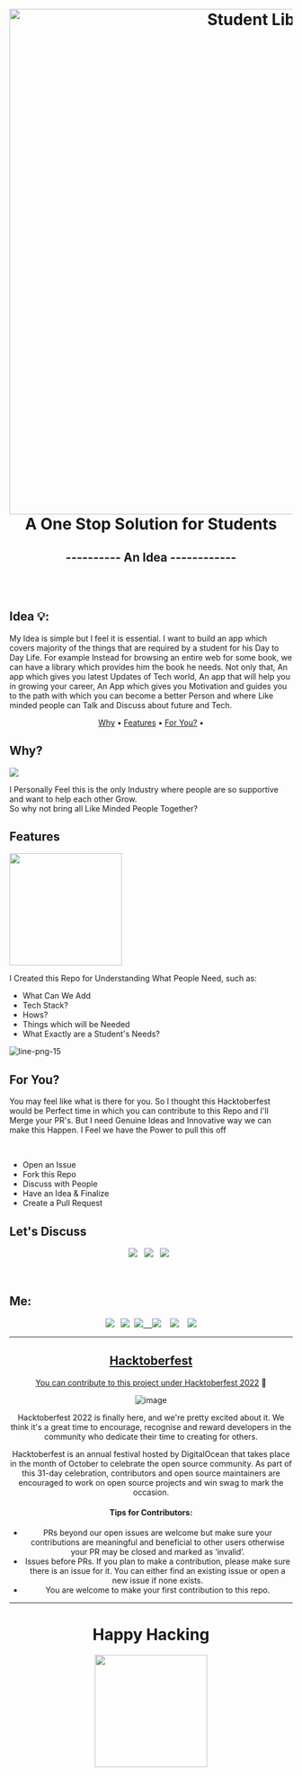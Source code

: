 <h1 align="center">
  <br>
  <a href="https://user-images.githubusercontent.com/64891042/193544369-7e54c20d-7139-44b2-9111-e528f0043071.png"><img src="https://user-images.githubusercontent.com/64891042/193544369-7e54c20d-7139-44b2-9111-e528f0043071.png" alt="Student Library" width="900"></a>
  <br>
  A One Stop Solution for Students<br>
 <h2 align="center"> ---------- An Idea ------------</h2>
</h1>
<br>
<br>

<h2 align="left">Idea 💡: </h2>
<p align="left">My Idea is simple but I feel it is essential. I want to build an app which covers majority of the things that are required by a student for his Day to Day Life.
For example Instead for browsing an entire web for some book, we can have a library which provides him the book he needs. Not only that, An app which gives you latest Updates of Tech world,
An app that will help you in growing your career, An App which gives you Motivation and guides you to the path with which you can become a better Person and where Like minded people can Talk and Discuss about future and Tech.<p>
</h3>


<p align="center">
  <a href="#why">Why</a> •
  <a href="#features">Features</a> •
  <a href="#for-you">For You?</a> •
 
</p>


## Why?
<a href="https://media.tenor.com/GtRsVehiXxAAAAAC/why-not-sure-why-not.gif"><img src="https://media.tenor.com/GtRsVehiXxAAAAAC/why-not-sure-why-not.gif"></a>
 
I Personally Feel this is the only Industry where people are so supportive and want to help each other Grow.
     <br>So why not bring all Like Minded People Together?

## Features
<a allign="right" href="https://media1.giphy.com/media/lXu72d4iKwqek/giphy.gif"><img src="https://media1.giphy.com/media/lXu72d4iKwqek/giphy.gif" alt=" " width="200"></a>

 I Created this Repo for Understanding What People Need, such as:
 
- What Can We Add
- Tech Stack?
- Hows?
- Things which will be Needed
- What Exactly are a Student's Needs?


![line-png-15](https://user-images.githubusercontent.com/64891042/193567794-f5a0e6d0-0f5c-442c-bad2-6b5d3e0d4b68.png)

## For You?

<p> You may feel like what is there for you. So I thought this Hacktoberfest would be Perfect time in which you can contribute to this Repo and I'll Merge your PR's.
 But I need Genuine Ideas and Innovative way we can make this Happen.
 I Feel we have the Power to pull this off<p>
<br>	 
	 
- Open an Issue
- Fork this Repo
- Discuss with People 
- Have an Idea & Finalize
- Create a Pull Request	 
	 
	 
## Let's Discuss
	 
<div align="center"><a href="https://discord.gg/mMqXKSVsAK">
	<img src="https://img.shields.io/badge/Discord-7289da?style=for-the-badge&logo=discord&logoColor=white"></a>  
	&nbsp; <a href="https://t.me/+T9W76rdIvQ8zYzFl">
	<img src="https://img.shields.io/badge/Telegram-2CA5E0?style=for-the-badge&logo=telegram&logoColor=white"></a> &nbsp; 
	<a href="mailto:rahuldeepak2002@gmail.com"><img src="https://img.shields.io/badge/Gmail-D14836?style=for-the-badge&logo=gmail&logoColor=white"></a> &nbsp;  
	

</div>
<br><br>


## Me:  
<div align="center">
<a href="https://discord.gg/mMqXKSVsAK"><img src="https://img.shields.io/badge/Discord-7289da?style=for-the-badge&logo=discord&logoColor=white"></a>  
	&nbsp; <a href="mailto:rahuldeepak2002@gmail.com"><img src="https://img.shields.io/badge/Gmail-D14836?style=for-the-badge&logo=gmail&logoColor=white"></a>
	&nbsp;<a href="https://twitter.com/thegood__guy"><img src="https://img.shields.io/badge/Twitter-1DA1F2?style=for-the-badge&logo=twitter&logoColor=white">
   &nbsp;&nbsp;  <a href="https://github.com/rahul-n18"><img src="https://img.shields.io/badge/GitHub-100000?style=for-the-badge&logo=github&logoColor=white"></a>  &nbsp;&nbsp; <a href="https://www.instagram.com/rahulalldaynew/"><img src="https://img.shields.io/badge/Instagram-E4405F?style=for-the-badge&logo=instagram&logoColor=white"></a> &nbsp;&nbsp;  <a href="www.linkedin.com/in/rahul-naveen"><img src="https://img.shields.io/badge/LinkedIn-blue?style=for-the-badge&logo=linkedin&logoColor=white">

---
## Hacktoberfest

You can contribute to this project under [Hacktoberfest 2022](https://hacktoberfest.com/) 💫

![image](https://user-images.githubusercontent.com/70385488/192114009-0830321a-d227-4a4d-8411-6c03b54d7ce6.png)

Hacktoberfest 2022 is finally here, and we're pretty excited about it. We think it's a great time to encourage, recognise and reward developers in the community who dedicate their time to creating for others.

Hacktoberfest is an annual festival hosted by DigitalOcean that takes place in the month of October to celebrate the open source community. As part of this 31-day celebration, contributors and open source maintainers are encouraged to work on open source projects and win swag to mark the occasion.

#### Tips for Contributors:

- PRs beyond our open issues are welcome but make sure your contributions are meaningful and beneficial to other users otherwise your PR may be closed and marked as ‘invalid’.
- Issues before PRs. If you plan to make a contribution, please make sure there is an issue for it. You can either find an existing issue or open a new issue if none exists.
- You are welcome to make your first contribution to this repo. 

---	
	
<h1>Happy Hacking</h1>
	
<a allign="right" href="https://media4.giphy.com/media/rETpIroGtE99IfbYPU/giphy.gif?"><img src="https://media4.giphy.com/media/rETpIroGtE99IfbYPU/giphy.gif?" alt=" " width="200"></a>	
	
